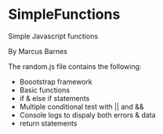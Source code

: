 # SimpleFunctions
Simple Javascript functions

By Marcus Barnes

The random.js file contains the following:
- Boootstrap framework
- Basic functions
- if & else if statements
- Multiple conditional test with || and &&
- Console logs to dispaly both errors & data
- return statements

